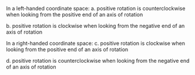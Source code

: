 In a left-handed coordinate space:
a. positive rotation is counterclockwise when looking from the positive end of an axis of rotation

b. positive rotation is clockwise when looking from the negative end of an axis of rotation

In a right-handed coordinate space:
c. positive rotation is clockwise when looking from the positive end of an
axis of rotation

d. positive rotation is counterclockwise when looking from the negative end of an axis of rotation
